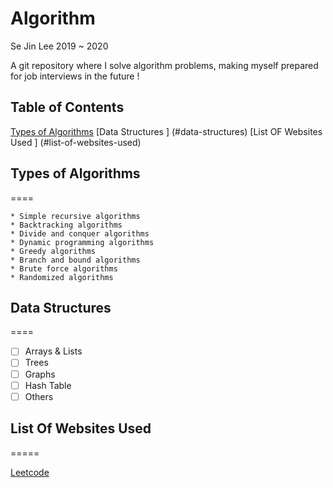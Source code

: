 # Algorithm
Se Jin Lee  2019 ~ 2020 


A git repository where I solve algorithm problems, making myself prepared for job interviews in the future ! 


## Table of Contents 
[Types of Algorithms](#types-of-algorithms)
[Data Structures ] (#data-structures)
[List OF Websites Used ] (#list-of-websites-used)



## Types of Algorithms 
====
```
* Simple recursive algorithms
* Backtracking algorithms
* Divide and conquer algorithms
* Dynamic programming algorithms
* Greedy algorithms
* Branch and bound algorithms
* Brute force algorithms
* Randomized algorithms
```

## Data Structures 
====
- [ ]  Arrays & Lists
- [ ]  Trees
- [ ]  Graphs
- [ ]  Hash Table
- [ ]  Others

## List Of Websites Used
=====

[Leetcode](http://www.leetcode.com)


